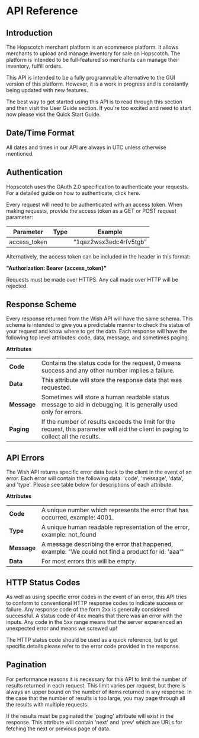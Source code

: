 # API Reference
## Introduction
The Hopscotch merchant platform is an ecommerce platform. It allows merchants to upload and manage inventory for sale on Hopscotch. The platform is intended to be full-featured so merchants can manage their inventory, fulfill orders.

This API is intended to be a fully programmable alternative to the GUI version of this platform. However, it is a work in progress and is constantly being updated with new features.

The best way to get started using this API is to read through this section and then visit the User Guide section. If you're too excited and need to start now please visit the Quick Start Guide.

## Date/Time Format
All dates and times in our API are always in UTC unless otherwise mentioned.

## Authentication
Hopscotch uses the OAuth 2.0 specification to authenticate your requests. For a detailed guide on how to authenticate, click here.

Every request will need to be authenticated with an access token. When making requests, provide the access token as a GET or POST request parameter:

<table>
<thead>
<tr>
<th>Parameter</th>
<th>Type</th>
<th>Example</th>
</tr>
</thead>
<tbody>
<tr>
<td>access_token</td>
<td></td>
<td>“1qaz2wsx3edc4rfv5tgb”</td>
</tr>
</tbody>
</table>

Alternatively, the access token can be included in the header in this format:

<b>"Authorization: Bearer {access_token}"</b>

Requests must be made over HTTPS. Any call made over HTTP will be rejected.

## Response Scheme
Every response returned from the Wish API will have the same schema. This schema is intended to give you a predictable manner to check the status of your request and know where to get the data. Each response will have the following top level attributes: code, data, message, and sometimes paging.

<b>Attributes</b>
<table>
<tbody>
<tr>
<td><b>Code</b></td>
<td>Contains the status code for the request, 0 means success and any other number implies a failure.</td>
</tr>
<tr>
<td><b>Data</b></td>
<td>This attribute will store the response data that was requested.</td>
</tr>
<td><b>Message</b></td>
<td>Sometimes will store a human readable status message to aid in debugging. It is generally used only for errors.</td>
</tr>
<tr>
<td><b>Paging</b></td>
<td>If the number of results exceeds the limit for the request, this parameter will aid the client in paging to collect all the results.</td>
</tr>
</tbody>
</table>

## API Errors
The Wish API returns specific error data back to the client in the event of an error. Each error will contain the following data: 'code', 'message', 'data', and 'type'. Please see table below for descriptions of each attribute.

<b>Attributes</b>
<table>
<tbody>
<tr>
<td><b>Code</b></td>
<td>A unique number which represents the error that has occurred, example: 4001.</td>
</tr>
<tr>
<td><b>Type</b></td>
<td>A unique human readable representation of the error, example: not_found</td>
</tr>
<td><b>Message</b></td>
<td>A message describing the error that happened, example: "We could not find a product for id: 'aaa'"</td>
</tr>
<tr>
<td><b>Data</b></td>
<td>For most errors this will be empty.</td>
</tr>
</tbody>
</table>

## HTTP Status Codes
As well as using specific error codes in the event of an error, this API tries to conform to conventional HTTP response codes to indicate success or failure. Any response code of the form 2xx is generally considered successful. A status code of 4xx means that there was an error with the inputs. Any code in the 5xx range means that the server experienced an unexpected error and means we screwed up!

The HTTP status code should be used as a quick reference, but to get specific details please refer to the error code provided in the response.

## Pagination
For performance reasons it is necessary for this API to limit the number of results returned in each request. This limit varies per request, but there is always an upper bound on the number of items returned in any response. In the case that the number of results is too large, you may page through all the results with multiple requests.

If the results must be paginated the 'paging' attribute will exist in the response. This attribute will contain 'next' and 'prev' which are URLs for fetching the next or previous page of data.